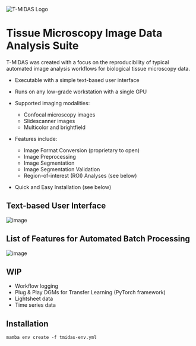 ![T-MIDAS Logo](https://github.com/MercaderLabAnatomy/T-MIDAS/assets/99955854/aada2d33-f5f7-4395-bf36-c0466b304d0d) 
# Tissue Microscopy Image Data Analysis Suite


T-MIDAS was created with a focus on the reproducibility of typical automated image analysis workflows for biological tissue microscopy data. 
- Executable with a simple text-based user interface
- Runs on any low-grade workstation with a single GPU
  
- Supported imaging modalities:
  - Confocal microscopy images
  - Slidescanner images
  - Multicolor and brightfield
    
- Features include:
  - Image Format Conversion (proprietary to open)
  - Image Preprocessing
  - Image Segmentation
  - Image Segmentation Validation
  - Region-of-interest (ROI) Analyses (see below)
    
- Quick and Easy Installation (see below)

## Text-based User Interface
![image](https://github.com/MercaderLabAnatomy/T-MIDAS/assets/99955854/f507d524-c991-4c04-b4d8-4e497de50f83)

## List of Features for Automated Batch Processing

![image](https://github.com/MercaderLabAnatomy/T-MIDAS/assets/99955854/a678e2de-413e-4465-833f-8ed372944350)




## WIP
- Workflow logging
- Plug & Play DGMs for Transfer Learning (PyTorch framework)
- Lightsheet data
- Time series data

## Installation
`mamba env create -f tmidas-env.yml`
